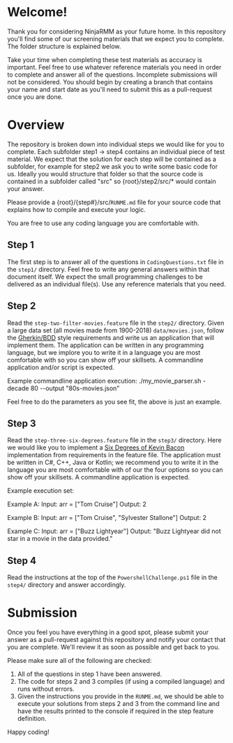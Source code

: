 # Welcome!
Thank you for considering NinjaRMM as your future home. In this repository you'll find some of our screening materials that we expect you to complete. The folder structure is explained below.

Take your time when completing these test materials as accuracy is important. Feel free to use whatever reference materials you need in order to complete and answer all of the questions. Incomplete submissions will not be considered. You should begin by creating a branch that contains your name and start date as you'll need to submit this as a pull-request once you are done.

# Overview
The repository is broken down into individual steps we would like for you to complete. Each subfolder step1 -> step4 contains an individual piece of test material. We expect that the solution for each step will be contained as a subfolder, for example for step2 we ask you to write some basic code for us. Ideally you would structure that folder so that the source code is contained in a subfolder called "src" so {root}/step2/src/* would contain your answer. 

Please provide a {root}/{step#}/src/`RUNME.md` file for your source code that explains how to compile and execute your logic. 

You are free to use any coding language you are comfortable with.

## Step 1
The first step is to answer all of the questions in `CodingQuestions.txt` file in the `step1/` directory. Feel free to write any general answers within that document itself. We expect the small programming challenges to be delivered as an individual file(s). Use any reference materials that you need.

## Step 2
Read the `step-two-filter-movies.feature` file in the `step2/` directory. Given a large data set (all movies made from 1900-2018) `data/movies.json`, follow the [Gherkin/BDD](https://www.guru99.com/gherkin-test-cucumber.html) style requirements and write us an application that will implement them. The application can be written in any programming language, but we implore you to write it in a language you are most comfortable with so you can show off your skillsets. A commandline application and/or script is expected.

Example commandline application execution: ./my_movie_parser.sh -decade 80 --output "80s-movies.json"

Feel free to do the parameters as you see fit, the above is just an example.

## Step 3
Read the `step-three-six-degrees.feature` file in the `step3/` directory. Here we would like you to implement a [Six Degrees of Kevin Bacon](https://en.wikipedia.org/wiki/Six_Degrees_of_Kevin_Bacon#:~:text=Six%20Degrees%20of%20Kevin%20Bacon%20or%20Bacon's%20Law%20is%20a,ultimately%20leads%20to%20prolific%20American) implementation from requirements in the feature file. The application must be written in C#, C++, Java or Kotlin; we recommend you to write it in the language you are most comfortable with of our the four options so you can show off your skillsets. A commandline application is expected.

Example execution set:

Example A:
Input: arr = ["Tom Cruise"]
Output: 2

Example B:
Input: arr = ["Tom Cruise", "Sylvester Stallone"]
Output: 2

Example C:
Input: arr = ["Buzz Lightyear"]
Output: "Buzz Lightyear did not star in a movie in the data provided."

## Step 4
Read the instructions at the top of the `PowershellChallenge.ps1` file in the `step4/` directory and answer accordingly.

# Submission
Once you feel you have everything in a good spot, please submit your answer as a pull-request against this repository and notify your contact that you are complete. We'll review it as soon as possible and get back to you.

Please make sure all of the following are checked:

1. All of the questions in step 1 have been answered.
2. The code for steps 2 and 3 compiles (if using a compiled language) and runs without errors.
3. Given the instructions you provide in the `RUNME.md`, we should be able to execute your solutions from steps 2 and 3 from the command line and have the results printed to the console if required in the step feature definition.

Happy coding!
